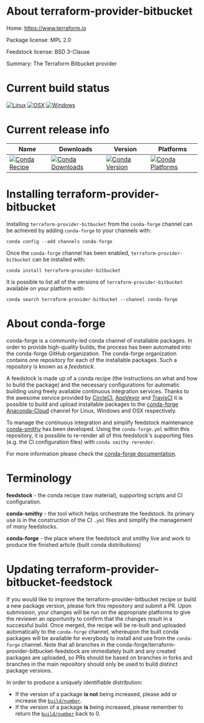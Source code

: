About terraform-provider-bitbucket
==================================

Home: https://www.terraform.io

Package license: MPL 2.0

Feedstock license: BSD 3-Clause

Summary: The Terraform Bitbucket provider



Current build status
====================

[![Linux](https://img.shields.io/circleci/project/github/conda-forge/terraform-provider-bitbucket-feedstock/master.svg?label=Linux)](https://circleci.com/gh/conda-forge/terraform-provider-bitbucket-feedstock)
[![OSX](https://img.shields.io/travis/conda-forge/terraform-provider-bitbucket-feedstock/master.svg?label=macOS)](https://travis-ci.org/conda-forge/terraform-provider-bitbucket-feedstock)
[![Windows](https://img.shields.io/appveyor/ci/conda-forge/terraform-provider-bitbucket-feedstock/master.svg?label=Windows)](https://ci.appveyor.com/project/conda-forge/terraform-provider-bitbucket-feedstock/branch/master)

Current release info
====================

| Name | Downloads | Version | Platforms |
| --- | --- | --- | --- |
| [![Conda Recipe](https://img.shields.io/badge/recipe-terraform--provider--bitbucket-green.svg)](https://anaconda.org/conda-forge/terraform-provider-bitbucket) | [![Conda Downloads](https://img.shields.io/conda/dn/conda-forge/terraform-provider-bitbucket.svg)](https://anaconda.org/conda-forge/terraform-provider-bitbucket) | [![Conda Version](https://img.shields.io/conda/vn/conda-forge/terraform-provider-bitbucket.svg)](https://anaconda.org/conda-forge/terraform-provider-bitbucket) | [![Conda Platforms](https://img.shields.io/conda/pn/conda-forge/terraform-provider-bitbucket.svg)](https://anaconda.org/conda-forge/terraform-provider-bitbucket) |

Installing terraform-provider-bitbucket
=======================================

Installing `terraform-provider-bitbucket` from the `conda-forge` channel can be achieved by adding `conda-forge` to your channels with:

```
conda config --add channels conda-forge
```

Once the `conda-forge` channel has been enabled, `terraform-provider-bitbucket` can be installed with:

```
conda install terraform-provider-bitbucket
```

It is possible to list all of the versions of `terraform-provider-bitbucket` available on your platform with:

```
conda search terraform-provider-bitbucket --channel conda-forge
```


About conda-forge
=================

conda-forge is a community-led conda channel of installable packages.
In order to provide high-quality builds, the process has been automated into the
conda-forge GitHub organization. The conda-forge organization contains one repository
for each of the installable packages. Such a repository is known as a *feedstock*.

A feedstock is made up of a conda recipe (the instructions on what and how to build
the package) and the necessary configurations for automatic building using freely
available continuous integration services. Thanks to the awesome service provided by
[CircleCI](https://circleci.com/), [AppVeyor](https://www.appveyor.com/)
and [TravisCI](https://travis-ci.org/) it is possible to build and upload installable
packages to the [conda-forge](https://anaconda.org/conda-forge)
[Anaconda-Cloud](https://anaconda.org/) channel for Linux, Windows and OSX respectively.

To manage the continuous integration and simplify feedstock maintenance
[conda-smithy](https://github.com/conda-forge/conda-smithy) has been developed.
Using the ``conda-forge.yml`` within this repository, it is possible to re-render all of
this feedstock's supporting files (e.g. the CI configuration files) with ``conda smithy rerender``.

For more information please check the [conda-forge documentation](https://conda-forge.org/docs/).

Terminology
===========

**feedstock** - the conda recipe (raw material), supporting scripts and CI configuration.

**conda-smithy** - the tool which helps orchestrate the feedstock.
                   Its primary use is in the construction of the CI ``.yml`` files
                   and simplify the management of *many* feedstocks.

**conda-forge** - the place where the feedstock and smithy live and work to
                  produce the finished article (built conda distributions)


Updating terraform-provider-bitbucket-feedstock
===============================================

If you would like to improve the terraform-provider-bitbucket recipe or build a new
package version, please fork this repository and submit a PR. Upon submission,
your changes will be run on the appropriate platforms to give the reviewer an
opportunity to confirm that the changes result in a successful build. Once
merged, the recipe will be re-built and uploaded automatically to the
`conda-forge` channel, whereupon the built conda packages will be available for
everybody to install and use from the `conda-forge` channel.
Note that all branches in the conda-forge/terraform-provider-bitbucket-feedstock are
immediately built and any created packages are uploaded, so PRs should be based
on branches in forks and branches in the main repository should only be used to
build distinct package versions.

In order to produce a uniquely identifiable distribution:
 * If the version of a package **is not** being increased, please add or increase
   the [``build/number``](https://conda.io/docs/user-guide/tasks/build-packages/define-metadata.html#build-number-and-string).
 * If the version of a package **is** being increased, please remember to return
   the [``build/number``](https://conda.io/docs/user-guide/tasks/build-packages/define-metadata.html#build-number-and-string)
   back to 0.

